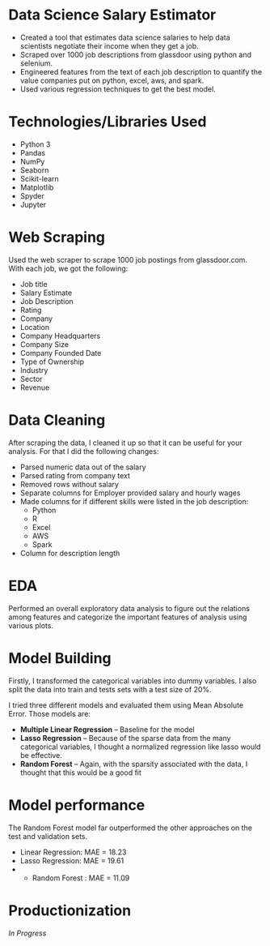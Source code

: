 # Data Science Salary Estimator
- Created a tool that estimates data science salaries to help data scientists negotiate their income when they get a job.
- Scraped over 1000 job descriptions from glassdoor using python and selenium.
- Engineered features from the text of each job description to quantify the value companies put on python, excel, aws, and spark.
- Used various regression techniques to get the best model.

# Technologies/Libraries Used
- Python 3
- Pandas
- NumPy
- Seaborn
- Scikit-learn
- Matplotlib
- Spyder
- Jupyter

# Web Scraping
Used the web scraper  to scrape 1000 job postings from glassdoor.com. With each job, we got the following:
- Job title
- Salary Estimate
- Job Description
- Rating
- Company
- Location
- Company Headquarters
- Company Size
- Company Founded Date
- Type of Ownership
- Industry
- Sector
- Revenue

# Data Cleaning
After scraping the data, I cleaned it up so that it can be useful for your analysis. For that I did the following changes:
- Parsed numeric data out of the salary
- Parsed rating from company text
- Removed rows without salary
- Separate columns for Employer provided salary and hourly wages
- Made columns for if different skills were listed in the job description:
  - Python
  - R
  - Excel
  - AWS
  - Spark
- Column for description length

# EDA
Performed an overall exploratory data analysis to figure out the relations among features and categorize the important features of analysis using various plots.

# Model Building
Firstly, I transformed the categorical variables into dummy variables. I also split the data into train and tests sets with a test size of 20%.

I tried three different models and evaluated them using Mean Absolute Error. Those models are:
- **Multiple Linear Regression** – Baseline for the model
- **Lasso Regression** – Because of the sparse data from the many categorical variables, I thought a normalized regression like lasso would be effective.
- **Random Forest** – Again, with the sparsity associated with the data, I thought that this would be a good fit

# Model performance
The Random Forest model far outperformed the other approaches on the test and validation sets.
- Linear Regression: MAE = 18.23
- Lasso Regression: MAE = 19.61
- - Random Forest : MAE = 11.09

# Productionization
_In Progress_

